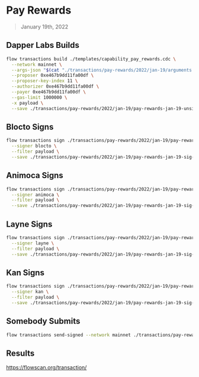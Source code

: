 # Pay Rewards
> January 19th, 2022


## Dapper Labs Builds

```sh
flow transactions build ./templates/capability_pay_rewards.cdc \
  --network mainnet \
  --args-json "$(cat "./transactions/pay-rewards/2022/jan-19/arguments.json")" \
  --proposer 0xe467b9dd11fa00df \
  --proposer-key-index 11 \
  --authorizer 0xe467b9dd11fa00df \
  --payer 0xe467b9dd11fa00df \
  --gas-limit 1000000 \
  -x payload \
  --save ./transactions/pay-rewards/2022/jan-19/pay-rewards-jan-19-unsigned.rlp
```

## Blocto Signs

```sh
flow transactions sign ./transactions/pay-rewards/2022/jan-19/pay-rewards-jan-19-unsigned.rlp \
  --signer blocto \
  --filter payload \
  --save ./transactions/pay-rewards/2022/jan-19/pay-rewards-jan-19-sig-1.rlp
```

## Animoca Signs

```sh
flow transactions sign ./transactions/pay-rewards/2022/jan-19/pay-rewards-jan-19-sig-1.rlp \
  --signer animoca \
  --filter payload \
  --save ./transactions/pay-rewards/2022/jan-19/pay-rewards-jan-19-sig-2.rlp
```

## Layne Signs

```sh
flow transactions sign ./transactions/pay-rewards/2022/jan-19/pay-rewards-jan-19-sig-2.rlp \
  --signer layne \
  --filter payload \
  --save ./transactions/pay-rewards/2022/jan-19/pay-rewards-jan-19-sig-3.rlp
```

## Kan Signs

```sh
flow transactions sign ./transactions/pay-rewards/2022/jan-19/pay-rewards-jan-19-sig-3.rlp \
  --signer kan \
  --filter payload \
  --save ./transactions/pay-rewards/2022/jan-19/pay-rewards-jan-19-sig-complete.rlp
```

## Somebody Submits

```sh
flow transactions send-signed --network mainnet ./transactions/pay-rewards/2022/jan-19/pay-rewards-jan-19-sig-complete.rlp
```

## Results

https://flowscan.org/transaction/
